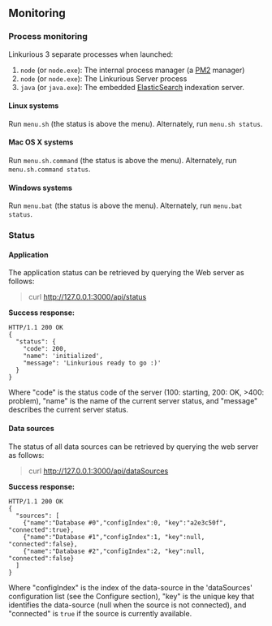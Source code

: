 ## Monitoring

### Process monitoring

Linkurious 3 separate processes when launched:
1. `node` (or `node.exe`): The internal process manager (a [PM2](https://github.com/Unitech/pm2) manager)  
2. `node` (or `node.exe`): The Linkurious Server process
3. `java` (or `java.exe`): The embedded [ElasticSearch](https://www.elastic.co/) indexation server.

#### Linux systems

Run `menu.sh` (the status is above the menu). Alternately, run `menu.sh status`.

#### Mac OS X systems

Run `menu.sh.command` (the status is above the menu). Alternately, run `menu.sh.command status`.

#### Windows systems

Run `menu.bat` (the status is above the menu). Alternately, run `menu.bat status`.

### Status

#### Application

The application status can be retrieved by querying the Web server as follows:

> curl http://127.0.0.1:3000/api/status

**Success response:**

```
HTTP/1.1 200 OK
{
  "status": {
    "code": 200,
    "name": 'initialized',
    "message": 'Linkurious ready to go :)'
  }
}
```

Where "code" is the status code of the server (100: starting, 200: OK, >400: problem), "name" is the name of the current server status, and "message" describes the current server status.

#### Data sources

The status of all data sources can be retrieved by querying the web server as follows:

> curl http://127.0.0.1:3000/api/dataSources

**Success response:**

```
HTTP/1.1 200 OK
{
  "sources": [
    {"name":"Database #0","configIndex":0, "key":"a2e3c50f", "connected":true},
    {"name":"Database #1","configIndex":1, "key":null, "connected":false},
    {"name":"Database #2","configIndex":2, "key":null, "connected":false}
  ]
}
```

Where "configIndex" is the index of the data-source in the 'dataSources' configuration list (see the Configure section), "key" is the unique key that identifies the data-source (null when the source is not connected), and "connected" is `true` if the source is currently available.

